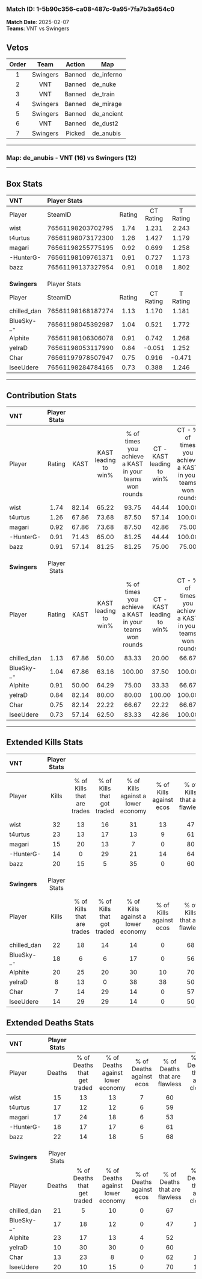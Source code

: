 ### Match ID: 1-5b90c356-ca08-487c-9a95-7fa7b3a654c0  
**Match Date**: 2025-02-07  
**Teams**: VNT vs Swingers  

## Vetos  

| Order | Team | Action | Map |
| :---: | :--: | :----: | --- |
| 1 | Swingers | Banned | de_inferno |
| 2 | VNT | Banned | de_nuke |
| 3 | VNT | Banned | de_train |
| 4 | Swingers | Banned | de_mirage |
| 5 | Swingers | Banned | de_ancient |
| 6 | VNT | Banned | de_dust2 |
| 7 | Swingers | Picked | de_anubis |

---  

### **Map**: de_anubis - VNT (16) vs Swingers (12)  
---  

## Box Stats  

| **VNT**      | Player Stats      |        |           |          |       |       |       |         |        |      |     |
| :- | :- | :-: | :-: | :-: | :-: | :-: | :-: | :-: | :-: | :-: | :-: |
| Player       | SteamID           | Rating | CT Rating | T Rating | KAST  |  ADR  | Kills | Assists | Deaths | K/D  | HS% |
| wist         | 76561198203702795 |  1.74  |   1.231   |  2.243   | 82.14 | 112.8 |  32   |    3    |   15   | 2.13 | 62  |
| t4urtus      | 76561198073172300 |  1.26  |   1.427   |  1.179   | 67.86 | 90.0  |  23   |    7    |   17   | 1.35 | 13  |
| magari       | 76561198255775195 |  0.92  |   0.699   |  1.258   | 67.86 | 63.6  |  15   |    6    |   17   | 0.88 | 40  |
| -HunterG-    | 76561198109761371 |  0.91  |   0.727   |  1.173   | 71.43 | 66.0  |  14   |    7    |   18   | 0.78 | 50  |
| bazz         | 76561199137327954 |  0.91  |   0.018   |  1.802   | 57.14 | 68.2  |  20   |    5    |   22   | 0.91 | 65  |
|              |                   |        |           |          |       |       |       |         |        |      |     |
|              |                   |        |           |          |       |       |       |         |        |      |     |
|              |                   |        |           |          |       |       |       |         |        |      |     |
| **Swingers** | Player Stats      |        |           |          |       |       |       |         |        |      |     |
| Player       | SteamID           | Rating | CT Rating | T Rating | KAST  |  ADR  | Kills | Assists | Deaths | K/D  | HS% |
| chilled_dan  | 76561198168187274 |  1.13  |   1.170   |  1.181   | 67.86 | 83.1  |  22   |    7    |   21   | 1.05 | 68  |
| BlueSky-_-   | 76561198045392987 |  1.04  |   0.521   |  1.772   | 67.86 | 75.3  |  18   |    4    |   17   | 1.06 | 72  |
| Alphite      | 76561198106306078 |  0.91  |   0.742   |  1.268   | 50.00 | 89.5  |  20   |    5    |   23   | 0.87 | 60  |
| yelraD       | 76561198053117990 |  0.84  |  -0.051   |  1.252   | 82.14 | 35.3  |   8   |    3    |   10   | 0.80 | 75  |
| Char         | 76561197978507947 |  0.75  |   0.916   |  -0.471  | 82.14 | 34.2  |   7   |    2    |   13   | 0.54 | 14  |
| IseeUdere    | 76561198284784165 |  0.73  |   0.388   |  1.246   | 57.14 | 61.3  |  14   |    2    |   20   | 0.70 | 92  |
---  

## Contribution Stats  

| **VNT**      | Player Stats |       |                      |                                                        |                           |                                                             |                          |                                                            |
| :- | :-: | :-: | :-: | :-: | :-: | :-: | :-: | :-: |
| Player       |    Rating    | KAST  | KAST leading to win% | % of times you achieve a KAST in your teams won rounds | CT - KAST leading to win% | CT - % of times you achieve a KAST in your teams won rounds | T - KAST leading to win% | T - % of times you achieve a KAST in your teams won rounds |
| wist         |     1.74     | 82.14 |        65.22         |                         93.75                          |           44.44           |                           100.00                            |          78.57           |                           91.67                            |
| t4urtus      |     1.26     | 67.86 |        73.68         |                         87.50                          |           57.14           |                           100.00                            |          83.33           |                           83.33                            |
| magari       |     0.92     | 67.86 |        73.68         |                         87.50                          |           42.86           |                            75.00                            |          91.67           |                           91.67                            |
| -HunterG-    |     0.91     | 71.43 |        65.00         |                         81.25                          |           44.44           |                           100.00                            |          81.82           |                           75.00                            |
| bazz         |     0.91     | 57.14 |        81.25         |                         81.25                          |           75.00           |                            75.00                            |          83.33           |                           83.33                            |
|              |              |       |                      |                                                        |                           |                                                             |                          |                                                            |
|              |              |       |                      |                                                        |                           |                                                             |                          |                                                            |
|              |              |       |                      |                                                        |                           |                                                             |                          |                                                            |
| **Swingers** | Player Stats |       |                      |                                                        |                           |                                                             |                          |                                                            |
| Player       |    Rating    | KAST  | KAST leading to win% | % of times you achieve a KAST in your teams won rounds | CT - KAST leading to win% | CT - % of times you achieve a KAST in your teams won rounds | T - KAST leading to win% | T - % of times you achieve a KAST in your teams won rounds |
| chilled_dan  |     1.13     | 67.86 |        50.00         |                         83.33                          |           20.00           |                            66.67                            |          80.00           |                           88.89                            |
| BlueSky-_-   |     1.04     | 67.86 |        63.16         |                         100.00                         |           37.50           |                           100.00                            |          81.82           |                           100.00                           |
| Alphite      |     0.91     | 50.00 |        64.29         |                         75.00                          |           33.33           |                            66.67                            |          87.50           |                           77.78                            |
| yelraD       |     0.84     | 82.14 |        80.00         |                         80.00                          |          100.00           |                           100.00                            |          77.78           |                           77.78                            |
| Char         |     0.75     | 82.14 |        22.22         |                         66.67                          |           22.22           |                            66.67                            |           0.00           |                            0.00                            |
| IseeUdere    |     0.73     | 57.14 |        62.50         |                         83.33                          |           42.86           |                           100.00                            |          77.78           |                           77.78                            |
---  

## Extended Kills Stats  

| **VNT**      | Player Stats |                            |                            |                                    |                         |                              |                                 |                                       |                    |           |
| :- | :-: | :-: | :-: | :-: | :-: | :-: | :-: | :-: | :-: | :-: |
| Player       |    Kills     | % of Kills that are trades | % of Kills that got traded | % of Kills against a lower economy | % of Kills against ecos | % of Kills that are flawless | % of Kills that are close duels | % of Kills that are assisted by flash | Pistol Round Kills | AWP Kills |
| wist         |      32      |             13             |             16             |                 31                 |           13            |              47              |                9                |                   6                   |         1          |     0     |
| t4urtus      |      23      |             13             |             17             |                 13                 |            9            |              61              |               13                |                   0                   |         0          |    12     |
| magari       |      15      |             20             |             13             |                 7                  |            0            |              80              |                0                |                   0                   |         2          |     0     |
| -HunterG-    |      14      |             0              |             29             |                 21                 |           14            |              64              |                7                |                   0                   |         0          |     0     |
| bazz         |      20      |             15             |             5              |                 35                 |            0            |              60              |               10                |                   0                   |         3          |     0     |
|              |              |                            |                            |                                    |                         |                              |                                 |                                       |                    |           |
|              |              |                            |                            |                                    |                         |                              |                                 |                                       |                    |           |
|              |              |                            |                            |                                    |                         |                              |                                 |                                       |                    |           |
| **Swingers** | Player Stats |                            |                            |                                    |                         |                              |                                 |                                       |                    |           |
| Player       |    Kills     | % of Kills that are trades | % of Kills that got traded | % of Kills against a lower economy | % of Kills against ecos | % of Kills that are flawless | % of Kills that are close duels | % of Kills that are assisted by flash | Pistol Round Kills | AWP Kills |
| chilled_dan  |      22      |             18             |             14             |                 14                 |            0            |              68              |                5                |                   0                   |         2          |     0     |
| BlueSky-_-   |      18      |             6              |             6              |                 17                 |            0            |              56              |                6                |                   0                   |         3          |     0     |
| Alphite      |      20      |             25             |             20             |                 30                 |           10            |              70              |                0                |                   5                   |         1          |     0     |
| yelraD       |      8       |             13             |             0              |                 38                 |           38            |              50              |                0                |                   0                   |         0          |     0     |
| Char         |      7       |             14             |             29             |                 14                 |            0            |              57              |                0                |                   0                   |         0          |     0     |
| IseeUdere    |      14      |             29             |             29             |                 14                 |            0            |              50              |                7                |                   0                   |         2          |     0     |
## Extended Deaths Stats  

| **VNT**      | Player Stats |                             |                                   |                          |                               |                            |                           |               |
| :- | :-: | :-: | :-: | :-: | :-: | :-: | :-: | :-: |
| Player       |    Deaths    | % of Deaths that get traded | % of Deaths against lower economy | % of Deaths against ecos | % of Deaths that are flawless | % of Deaths that are close | % of Deaths while blinded | Deaths to AWP |
| wist         |      15      |             13              |                13                 |            7             |              60               |             0              |             7             |       0       |
| t4urtus      |      17      |             12              |                12                 |            6             |              59               |             6              |             0             |       0       |
| magari       |      17      |             24              |                18                 |            6             |              53               |             6              |             0             |       0       |
| -HunterG-    |      18      |             17              |                17                 |            6             |              61               |             0              |             0             |       0       |
| bazz         |      22      |             14              |                18                 |            5             |              68               |             5              |             0             |       0       |
|              |              |                             |                                   |                          |                               |                            |                           |               |
|              |              |                             |                                   |                          |                               |                            |                           |               |
|              |              |                             |                                   |                          |                               |                            |                           |               |
| **Swingers** | Player Stats |                             |                                   |                          |                               |                            |                           |               |
| Player       |    Deaths    | % of Deaths that get traded | % of Deaths against lower economy | % of Deaths against ecos | % of Deaths that are flawless | % of Deaths that are close | % of Deaths while blinded | Deaths to AWP |
| chilled_dan  |      21      |              5              |                10                 |            0             |              67               |             0              |             0             |       1       |
| BlueSky-_-   |      17      |             18              |                12                 |            0             |              47               |             18             |             0             |       4       |
| Alphite      |      23      |             17              |                13                 |            4             |              52               |             9              |             4             |       3       |
| yelraD       |      10      |             30              |                30                 |            0             |              60               |             0              |             0             |       1       |
| Char         |      13      |             23              |                 8                 |            0             |              62               |             15             |             0             |       0       |
| IseeUdere    |      20      |             10              |                15                 |            0             |              70               |             10             |             5             |       3       |
